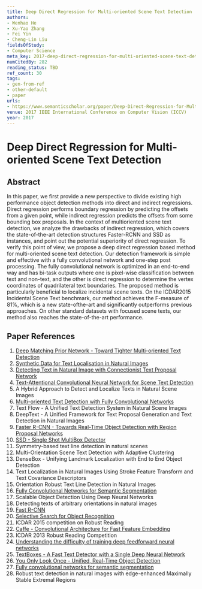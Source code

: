 ```yaml
---
title: Deep Direct Regression for Multi-oriented Scene Text Detection
authors:
- Wenhao He
- Xu-Yao Zhang
- Fei Yin
- Cheng-Lin Liu
fieldsOfStudy:
- Computer Science
meta_key: 2017-deep-direct-regression-for-multi-oriented-scene-text-detection
numCitedBy: 282
reading_status: TBD
ref_count: 30
tags:
- gen-from-ref
- other-default
- paper
urls:
- https://www.semanticscholar.org/paper/Deep-Direct-Regression-for-Multi-oriented-Scene-He-Zhang/d54fdff853f8b16324b0649f9cf999b31d9370b0?sort=total-citations
venue: 2017 IEEE International Conference on Computer Vision (ICCV)
year: 2017
---
```


# Deep Direct Regression for Multi-oriented Scene Text Detection

## Abstract

In this paper, we first provide a new perspective to divide existing high performance object detection methods into direct and indirect regressions. Direct regression performs boundary regression by predicting the offsets from a given point, while indirect regression predicts the offsets from some bounding box proposals. In the context of multioriented scene text detection, we analyze the drawbacks of indirect regression, which covers the state-of-the-art detection structures Faster-RCNN and SSD as instances, and point out the potential superiority of direct regression. To verify this point of view, we propose a deep direct regression based method for multi-oriented scene text detection. Our detection framework is simple and effective with a fully convolutional network and one-step post processing. The fully convolutional network is optimized in an end-to-end way and has bi-task outputs where one is pixel-wise classification between text and non-text, and the other is direct regression to determine the vertex coordinates of quadrilateral text boundaries. The proposed method is particularly beneficial to localize incidental scene texts. On the ICDAR2015 Incidental Scene Text benchmark, our method achieves the F-measure of 81%, which is a new state-ofthe-art and significantly outperforms previous approaches. On other standard datasets with focused scene texts, our method also reaches the state-of-the-art performance.

## Paper References

1. [Deep Matching Prior Network - Toward Tighter Multi-oriented Text Detection](2017-deep-matching-prior-network-toward-tighter-multi-oriented-text-detection)
2. [Synthetic Data for Text Localisation in Natural Images](2016-synthetic-data-for-text-localisation-in-natural-images)
3. [Detecting Text in Natural Image with Connectionist Text Proposal Network](2016-detecting-text-in-natural-image-with-connectionist-text-proposal-network)
4. [Text-Attentional Convolutional Neural Network for Scene Text Detection](2016-text-attentional-convolutional-neural-network-for-scene-text-detection)
5. A Hybrid Approach to Detect and Localize Texts in Natural Scene Images
6. [Multi-oriented Text Detection with Fully Convolutional Networks](2016-multi-oriented-text-detection-with-fully-convolutional-networks)
7. Text Flow - A Unified Text Detection System in Natural Scene Images
8. DeepText - A Unified Framework for Text Proposal Generation and Text Detection in Natural Images
9. [Faster R-CNN - Towards Real-Time Object Detection with Region Proposal Networks](2015-faster-r-cnn.md)
10. [SSD - Single Shot MultiBox Detector](2016-ssd-net.md)
11. Symmetry-based text line detection in natural scenes
12. Multi-Orientation Scene Text Detection with Adaptive Clustering
13. DenseBox - Unifying Landmark Localization with End to End Object Detection
14. Text Localization in Natural Images Using Stroke Feature Transform and Text Covariance Descriptors
15. Orientation Robust Text Line Detection in Natural Images
16. [Fully Convolutional Networks for Semantic Segmentation](2017-fully-convolutional-networks-for-semantic-segmentation)
17. Scalable Object Detection Using Deep Neural Networks
18. Detecting texts of arbitrary orientations in natural images
19. [Fast R-CNN](2015-fast-r-cnn)
20. [Selective Search for Object Recognition](2013-selective-search-for-object-recognition)
21. ICDAR 2015 competition on Robust Reading
22. [Caffe - Convolutional Architecture for Fast Feature Embedding](2014-caffe-convolutional-architecture-for-fast-feature-embedding)
23. ICDAR 2013 Robust Reading Competition
24. [Understanding the difficulty of training deep feedforward neural networks](2010-understanding-the-difficulty-of-training-deep-feedforward-neural-networks)
25. [TextBoxes - A Fast Text Detector with a Single Deep Neural Network](2017-textboxes-a-fast-text-detector-with-a-single-deep-neural-network)
26. [You Only Look Once - Unified, Real-Time Object Detection](2016-you-only-look-once-unified-real-time-object-detection)
27. [Fully convolutional networks for semantic segmentation](2015-fully-convolutional-networks-for-semantic-segmentation)
28. Robust text detection in natural images with edge-enhanced Maximally Stable Extremal Regions
